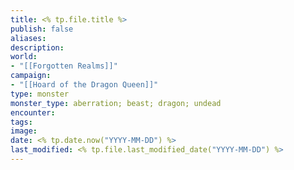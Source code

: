 ```yaml
---
title: <% tp.file.title %>
publish: false
aliases: 
description: 
world:
- "[[Forgotten Realms]]"
campaign:
- "[[Hoard of the Dragon Queen]]"
type: monster
monster_type: aberration; beast; dragon; undead
encounter: 
tags: 
image: 
date: <% tp.date.now("YYYY-MM-DD") %>
last_modified: <% tp.file.last_modified_date("YYYY-MM-DD") %>
---
```


